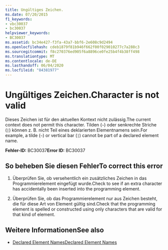 ```yaml
---
title: Ungültiges Zeichen.
ms.date: 07/20/2015
f1_keywords:
- vbc30037
- bc30037
helpviewer_keywords:
- BC30037
ms.assetid: bc34e427-f3fa-43a7-bbf6-2e608c9d2494
ms.openlocfilehash: cdeb1879f81b946f662f00f029010277c7a288c3
ms.sourcegitcommit: f8c270376ed905f6a8896ce0fe25b4f4b38ff498
ms.translationtype: MT
ms.contentlocale: de-DE
ms.lasthandoff: 06/04/2020
ms.locfileid: "84381977"
---
```

# <a name="character-is-not-valid"></a><span data-ttu-id="2ecb9-102">Ungültiges Zeichen.</span><span class="sxs-lookup"><span data-stu-id="2ecb9-102">Character is not valid</span></span>
<span data-ttu-id="2ecb9-103">Dieses Zeichen ist für den aktuellen Kontext nicht zulässig.</span><span class="sxs-lookup"><span data-stu-id="2ecb9-103">The current context does not permit this character.</span></span> <span data-ttu-id="2ecb9-104">Tilden (`~`) oder senkrechte Striche (`|`) können z. B. nicht Teil eines deklarierten Elementnamens sein.</span><span class="sxs-lookup"><span data-stu-id="2ecb9-104">For example, a tilde (`~`) or vertical bar (`|`) cannot be part of a declared element name.</span></span>  
  
 <span data-ttu-id="2ecb9-105">**Fehler-ID:** BC30037</span><span class="sxs-lookup"><span data-stu-id="2ecb9-105">**Error ID:** BC30037</span></span>  
  
## <a name="to-correct-this-error"></a><span data-ttu-id="2ecb9-106">So beheben Sie diesen Fehler</span><span class="sxs-lookup"><span data-stu-id="2ecb9-106">To correct this error</span></span>  
  
1. <span data-ttu-id="2ecb9-107">Überprüfen Sie, ob versehentlich ein zusätzliches Zeichen in das Programmierelement eingefügt wurde.</span><span class="sxs-lookup"><span data-stu-id="2ecb9-107">Check to see if an extra character has accidentally been inserted into the programming element.</span></span>  
  
2. <span data-ttu-id="2ecb9-108">Überprüfen Sie, ob das Programmierelement nur aus Zeichen besteht, die für diese Art von Element gültig sind.</span><span class="sxs-lookup"><span data-stu-id="2ecb9-108">Check that the programming element is spelled or constructed using only characters that are valid for that kind of element.</span></span>  
  
## <a name="see-also"></a><span data-ttu-id="2ecb9-109">Weitere Informationen</span><span class="sxs-lookup"><span data-stu-id="2ecb9-109">See also</span></span>

- [<span data-ttu-id="2ecb9-110">Declared Element Names</span><span class="sxs-lookup"><span data-stu-id="2ecb9-110">Declared Element Names</span></span>](../programming-guide/language-features/declared-elements/declared-element-names.md)
